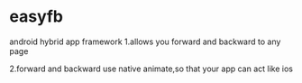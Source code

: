 # easyfb
android hybrid app framework
1.allows you forward and backward to any page

2.forward and backward use native animate,so that your app can act like ios